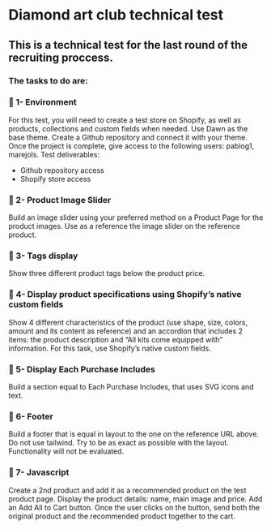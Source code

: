 # Diamond art club technical test

## This is a technical test for the last round of the recruiting proccess.

### The tasks to do are: 

### 🔸 1- Environment
For this test, you will need to create a test store on Shopify, as well as products, collections and custom fields when needed.
Use Dawn as the base theme.
Create a Github repository and connect it with your theme. Once the project is complete, give access to the following users: pablog1, marejols.
Test deliverables:
- Github repository access
- Shopify store access

### 🔸 2- Product Image Slider
Build an image slider using your preferred method on a Product Page for the product images. Use as a reference the image slider on the reference product.

### 🔸 3- Tags display
Show three different product tags below the product price.

### 🔸 4- Display product specifications using Shopify’s native custom fields
Show 4 different characteristics of the product (use shape, size, colors, amount and its content as reference) and an accordion that includes 2 items: the product description and “All kits come equipped with” information.
For this task, use Shopify’s native custom fields.

### 🔸 5- Display Each Purchase Includes
Build a section equal to Each Purchase Includes, that uses SVG icons and text.

### 🔸 6- Footer
Build a footer that is equal in layout to the one on the reference URL above. Do not use tailwind.
Try to be as exact as possible with the layout. Functionality will not be evaluated.
    
### 🔸 7- Javascript
Create a 2nd product and add it as a recommended product on the test product page. Display the product details: name, main image and price. Add an Add All to Cart button. Once the user clicks on the button, send both the original product and the recommended product together to the cart.

